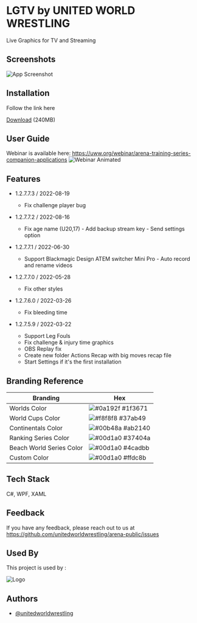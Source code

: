 
# LGTV by UNITED WORLD WRESTLING

Live Graphics for TV and Streaming


## Screenshots

![App Screenshot](https://i.giphy.com/media/VcngDaqS0bFoN0VY4l/giphy.webp)

  
## Installation

Follow the link here

[Download](https://we.tl/t-WFKHHNIkGw) (240MB)

## User Guide
Webinar is available here: https://uww.org/webinar/arena-training-series-companion-applications
![Webinar Animated](https://i.giphy.com/media/W3lO24167RSMC8ccZf/giphy.webp)

## Features

* 1.2.7.7.3 / 2022-08-19
  * Fix challenge player bug
  
* 1.2.7.7.2 / 2022-08-16
  * Fix age name (U20,17) - Add backup stream key - Send settings option

* 1.2.7.7.1 / 2022-06-30
  * Support Blackmagic Design ATEM switcher Mini Pro - Auto record and rename videos

* 1.2.7.7.0 / 2022-05-28
  * Fix other styles

* 1.2.7.6.0 / 2022-03-26
  * Fix bleeding time

* 1.2.7.5.9 / 2022-03-22
   * Support Leg Fouls
   * Fix challenge & injury time graphics
   * OBS Replay fix
   * Create new folder Actions Recap with big moves recap file
   * Start Settings if it's the first installation

## Branding Reference

| Branding             | Hex                                                                |
| ----------------- | ------------------------------------------------------------------ |
| Worlds Color | ![#0a192f](https://via.placeholder.com/10/1f3671?text=+) #1f3671 |
| World Cups Color | ![#f8f8f8](https://via.placeholder.com/10/37ab49?text=+) #37ab49 |
| Continentals Color | ![#00b48a](https://via.placeholder.com/10/ab2140?text=+) #ab2140 |
| Ranking Series Color | ![#00d1a0](https://via.placeholder.com/10/37404a?text=+) #37404a |
| Beach World Series Color | ![#00d1a0](https://via.placeholder.com/10/4cadbb?text=+) #4cadbb |
| Custom Color | ![#00d1a0](https://via.placeholder.com/10/ffdc8b?text=+) #ffdc8b |




## Tech Stack

C#, WPF, XAML

  
## Feedback

If you have any feedback, please reach out to us at https://github.com/unitedworldwrestling/arena-public/issues

  
## Used By

This project is used by :


  
![Logo](https://www.passportme.com//AffiliateBrandLogos/567175267_10292016_828420.jpg)

    
## Authors

- [@unitedworldwrestling](https://www.github.com/unitedworldwrestling)

  
